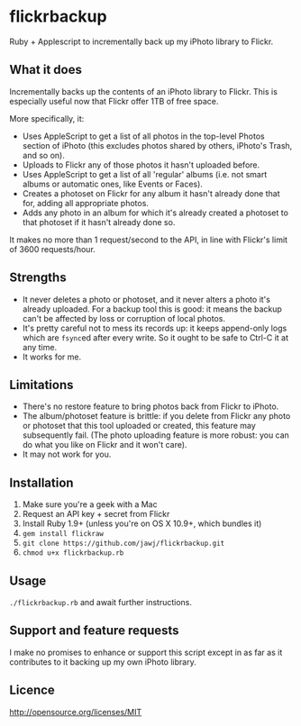 flickrbackup
============

Ruby + Applescript to incrementally back up my iPhoto library to Flickr.

What it does
------------

Incrementally backs up the contents of an iPhoto library to Flickr. This is especially useful now that Flickr offer 1TB of free space.

More specifically, it:

* Uses AppleScript to get a list of all photos in the top-level Photos section of iPhoto (this excludes photos shared by others, iPhoto's Trash, and so on).
* Uploads to Flickr any of those photos it hasn't uploaded before.
* Uses AppleScript to get a list of all 'regular' albums (i.e. not smart albums or automatic ones, like Events or Faces).
* Creates a photoset on Flickr for any album it hasn't already done that for, adding all appropriate photos.
* Adds any photo in an album for which it's already created a photoset to that photoset if it hasn't already done so.

It makes no more than 1 request/second to the API, in line with Flickr's limit of 3600 requests/hour.

Strengths
---------

* It never deletes a photo or photoset, and it never alters a photo it's already uploaded. For a backup tool this is good: it means the backup can't be affected by loss or corruption of local photos.
* It's pretty careful not to mess its records up: it keeps append-only logs which are `fsync`ed after every write. So it ought to be safe to Ctrl-C it at any time.
* It works for me.

Limitations
-----------

* There's no restore feature to bring photos back from Flickr to iPhoto.
* The album/photoset feature is brittle: if you delete from Flickr any photo or photoset that this tool uploaded or created, this feature may subsequently fail. (The photo uploading feature is more robust: you can do what you like on Flickr and it won't care).
* It may not work for you.

Installation
------------

1. Make sure you're a geek with a Mac
2. Request an API key + secret from Flickr
3. Install Ruby 1.9+ (unless you're on OS X 10.9+, which bundles it)
4. `gem install flickraw`
5. `git clone https://github.com/jawj/flickrbackup.git`
6. `chmod u+x flickrbackup.rb`

Usage
-----

`./flickrbackup.rb` and await further instructions.

Support and feature requests
----------------------------

I make no promises to enhance or support this script except in as far as it contributes to it backing up my own iPhoto library.

Licence
-------

http://opensource.org/licenses/MIT
